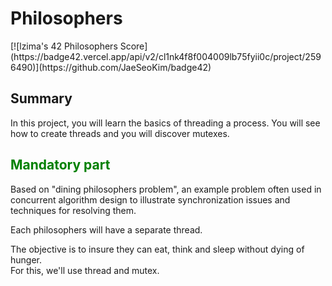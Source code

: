  <h1>Philosophers</h1>
[![lzima's 42 Philosophers Score](https://badge42.vercel.app/api/v2/cl1nk4f8f004009lb75fyii0c/project/2596490)](https://github.com/JaeSeoKim/badge42)
<h2>Summary</h2>
<p>
  In this project, you will learn the basics of threading a process.
  You will see how to create threads and you will discover mutexes.
</p>

<h2><font color="green">Mandatory part</font></h2>

<p>
  Based on "dining philosophers problem", an example problem often used 
  in concurrent algorithm design to illustrate synchronization issues 
  and techniques for resolving them.<br>

  Each philosophers will have a separate thread.<br>

  The objective is to insure they can eat, think and sleep without dying of hunger.<br>
  For this, we'll use thread and mutex.<br>

</p>



[//]: # (  <h2>Result</h2>)

[//]: # (  <p align="center">)

[//]: # (  <a href="https://github.com/JaeSeoKim/badge42"><img src="https://badge42.vercel.app/api/v2/cl2668aqb008909jp0ecnecpa/project/2563040" alt="lduboulo's 42 Philosophers Score" /></a>)

[//]: # (  </p>)
